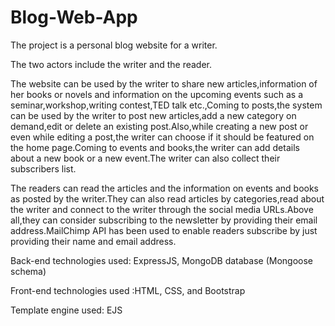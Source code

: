 # Blog-Web-App
The project is a personal blog website for a writer.

The two actors include the writer and the reader.

The website can be used by the writer to share new articles,information of her books or novels and information on the upcoming events such as a seminar,workshop,writing contest,TED talk etc.,Coming to posts,the system can be used by the writer to post new articles,add a new category on demand,edit or delete an existing post.Also,while creating a new post or even while editing a post,the writer can choose if it should be featured on the home page.Coming to events and books,the writer can add details about a new book or a new event.The writer can also collect their subscribers list.

The readers can read the articles and the information on events and books as posted by the writer.They can also read articles by categories,read about the writer and connect to the writer through the social media URLs.Above all,they can consider subscribing to the newsletter by providing their email address.MailChimp API has been used to enable readers subscribe by just providing their name and email address.

Back-end technologies used: ExpressJS, MongoDB database (Mongoose schema)

Front-end technologies used :HTML, CSS, and Bootstrap

Template engine used: EJS


